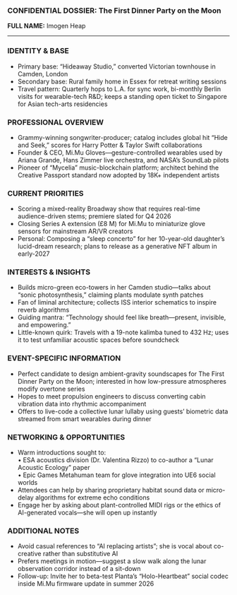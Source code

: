 ### CONFIDENTIAL DOSSIER: The First Dinner Party on the Moon

**FULL NAME:** Imogen Heap

---
### IDENTITY & BASE
- Primary base: “Hideaway Studio,” converted Victorian townhouse in Camden, London  
- Secondary base: Rural family home in Essex for retreat writing sessions  
- Travel pattern: Quarterly hops to L.A. for sync work, bi-monthly Berlin visits for wearable-tech R&D; keeps a standing open ticket to Singapore for Asian tech-arts residencies  

### PROFESSIONAL OVERVIEW
- Grammy-winning songwriter-producer; catalog includes global hit “Hide and Seek,” scores for Harry Potter & Taylor Swift collaborations  
- Founder & CEO, Mi.Mu Gloves—gesture-controlled wearables used by Ariana Grande, Hans Zimmer live orchestra, and NASA’s SoundLab pilots  
- Pioneer of “Mycelia” music-blockchain platform; architect behind the Creative Passport standard now adopted by 18K+ independent artists  

### CURRENT PRIORITIES
- Scoring a mixed-reality Broadway show that requires real-time audience-driven stems; premiere slated for Q4 2026  
- Closing Series A extension (£8 M) for Mi.Mu to miniaturize glove sensors for mainstream AR/VR creators  
- Personal: Composing a “sleep concerto” for her 10-year-old daughter’s lucid-dream research; plans to release as a generative NFT album in early-2027  

### INTERESTS & INSIGHTS
- Builds micro-green eco-towers in her Camden studio—talks about “sonic photosynthesis,” claiming plants modulate synth patches  
- Fan of liminal architecture; collects ISS interior schematics to inspire reverb algorithms  
- Guiding mantra: “Technology should feel like breath—present, invisible, and empowering.”  
- Little-known quirk: Travels with a 19-note kalimba tuned to 432 Hz; uses it to test unfamiliar acoustic spaces before soundcheck  

### EVENT-SPECIFIC INFORMATION
- Perfect candidate to design ambient-gravity soundscapes for The First Dinner Party on the Moon; interested in how low-pressure atmospheres modify overtone series  
- Hopes to meet propulsion engineers to discuss converting cabin vibration data into rhythmic accompaniment  
- Offers to live-code a collective lunar lullaby using guests’ biometric data streamed from smart wearables during dinner  

### NETWORKING & OPPORTUNITIES
- Warm introductions sought to:  
  • ESA acoustics division (Dr. Valentina Rizzo) to co-author a “Lunar Acoustic Ecology” paper  
  • Epic Games Metahuman team for glove integration into UE6 social worlds  
- Attendees can help by sharing proprietary habitat sound data or micro-delay algorithms for extreme echo conditions  
- Engage her by asking about plant-controlled MIDI rigs or the ethics of AI-generated vocals—she will open up instantly  

### ADDITIONAL NOTES
- Avoid casual references to “AI replacing artists”; she is vocal about co-creative rather than substitutive AI  
- Prefers meetings in motion—suggest a slow walk along the lunar observation corridor instead of a sit-down  
- Follow-up: Invite her to beta-test Planta’s “Holo-Heartbeat” social codec inside Mi.Mu firmware update in summer 2026